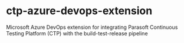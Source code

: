 # ctp-azure-devops-extension
Microsoft Azure DevOps extension for integrating Parasoft Continuous Testing Platform (CTP) with the build-test-release pipeline
